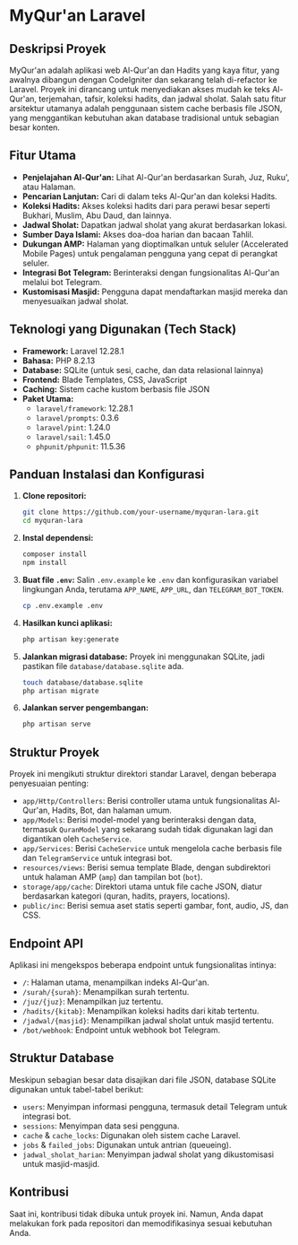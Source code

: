 # MyQur'an Laravel

## Deskripsi Proyek
MyQur'an adalah aplikasi web Al-Qur'an dan Hadits yang kaya fitur, yang awalnya dibangun dengan CodeIgniter dan sekarang telah di-refactor ke Laravel. Proyek ini dirancang untuk menyediakan akses mudah ke teks Al-Qur'an, terjemahan, tafsir, koleksi hadits, dan jadwal sholat. Salah satu fitur arsitektur utamanya adalah penggunaan sistem cache berbasis file JSON, yang menggantikan kebutuhan akan database tradisional untuk sebagian besar konten.

## Fitur Utama
*   **Penjelajahan Al-Qur'an:** Lihat Al-Qur'an berdasarkan Surah, Juz, Ruku', atau Halaman.
*   **Pencarian Lanjutan:** Cari di dalam teks Al-Qur'an dan koleksi Hadits.
*   **Koleksi Hadits:** Akses koleksi hadits dari para perawi besar seperti Bukhari, Muslim, Abu Daud, dan lainnya.
*   **Jadwal Sholat:** Dapatkan jadwal sholat yang akurat berdasarkan lokasi.
*   **Sumber Daya Islami:** Akses doa-doa harian dan bacaan Tahlil.
*   **Dukungan AMP:** Halaman yang dioptimalkan untuk seluler (Accelerated Mobile Pages) untuk pengalaman pengguna yang cepat di perangkat seluler.
*   **Integrasi Bot Telegram:** Berinteraksi dengan fungsionalitas Al-Qur'an melalui bot Telegram.
*   **Kustomisasi Masjid:** Pengguna dapat mendaftarkan masjid mereka dan menyesuaikan jadwal sholat.

## Teknologi yang Digunakan (Tech Stack)
*   **Framework:** Laravel 12.28.1
*   **Bahasa:** PHP 8.2.13
*   **Database:** SQLite (untuk sesi, cache, dan data relasional lainnya)
*   **Frontend:** Blade Templates, CSS, JavaScript
*   **Caching:** Sistem cache kustom berbasis file JSON
*   **Paket Utama:**
    *   `laravel/framework`: 12.28.1
    *   `laravel/prompts`: 0.3.6
    *   `laravel/pint`: 1.24.0
    *   `laravel/sail`: 1.45.0
    *   `phpunit/phpunit`: 11.5.36

## Panduan Instalasi dan Konfigurasi
1.  **Clone repositori:**
    ```bash
    git clone https://github.com/your-username/myquran-lara.git
    cd myquran-lara
    ```
2.  **Instal dependensi:**
    ```bash
    composer install
    npm install
    ```
3.  **Buat file `.env`:**
    Salin `.env.example` ke `.env` dan konfigurasikan variabel lingkungan Anda, terutama `APP_NAME`, `APP_URL`, dan `TELEGRAM_BOT_TOKEN`.
    ```bash
    cp .env.example .env
    ```
4.  **Hasilkan kunci aplikasi:**
    ```bash
    php artisan key:generate
    ```
5.  **Jalankan migrasi database:**
    Proyek ini menggunakan SQLite, jadi pastikan file `database/database.sqlite` ada.
    ```bash
    touch database/database.sqlite
    php artisan migrate
    ```
6.  **Jalankan server pengembangan:**
    ```bash
    php artisan serve
    ```

## Struktur Proyek
Proyek ini mengikuti struktur direktori standar Laravel, dengan beberapa penyesuaian penting:
*   `app/Http/Controllers`: Berisi controller utama untuk fungsionalitas Al-Qur'an, Hadits, Bot, dan halaman umum.
*   `app/Models`: Berisi model-model yang berinteraksi dengan data, termasuk `QuranModel` yang sekarang sudah tidak digunakan lagi dan digantikan oleh `CacheService`.
*   `app/Services`: Berisi `CacheService` untuk mengelola cache berbasis file dan `TelegramService` untuk integrasi bot.
*   `resources/views`: Berisi semua template Blade, dengan subdirektori untuk halaman AMP (`amp`) dan tampilan bot (`bot`).
*   `storage/app/cache`: Direktori utama untuk file cache JSON, diatur berdasarkan kategori (quran, hadits, prayers, locations).
*   `public/inc`: Berisi semua aset statis seperti gambar, font, audio, JS, dan CSS.

## Endpoint API
Aplikasi ini mengekspos beberapa endpoint untuk fungsionalitas intinya:
*   `/`: Halaman utama, menampilkan indeks Al-Qur'an.
*   `/surah/{surah}`: Menampilkan surah tertentu.
*   `/juz/{juz}`: Menampilkan juz tertentu.
*   `/hadits/{kitab}`: Menampilkan koleksi hadits dari kitab tertentu.
*   `/jadwal/{masjid}`: Menampilkan jadwal sholat untuk masjid tertentu.
*   `/bot/webhook`: Endpoint untuk webhook bot Telegram.

## Struktur Database
Meskipun sebagian besar data disajikan dari file JSON, database SQLite digunakan untuk tabel-tabel berikut:
*   `users`: Menyimpan informasi pengguna, termasuk detail Telegram untuk integrasi bot.
*   `sessions`: Menyimpan data sesi pengguna.
*   `cache` & `cache_locks`: Digunakan oleh sistem cache Laravel.
*   `jobs` & `failed_jobs`: Digunakan untuk antrian (queueing).
*   `jadwal_sholat_harian`: Menyimpan jadwal sholat yang dikustomisasi untuk masjid-masjid.

## Kontribusi
Saat ini, kontribusi tidak dibuka untuk proyek ini. Namun, Anda dapat melakukan fork pada repositori dan memodifikasinya sesuai kebutuhan Anda.
